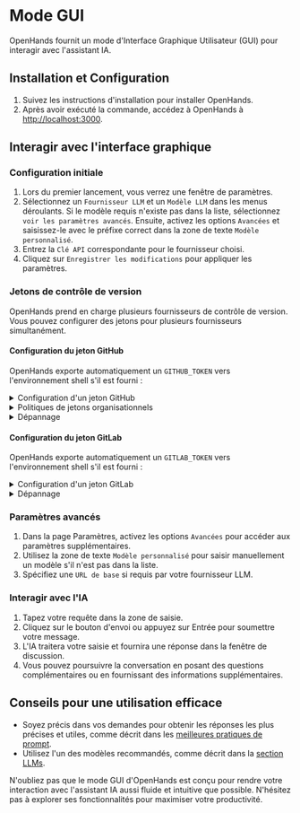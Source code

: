 # Mode GUI

OpenHands fournit un mode d'Interface Graphique Utilisateur (GUI) pour interagir avec l'assistant IA.

## Installation et Configuration

1. Suivez les instructions d'installation pour installer OpenHands.
2. Après avoir exécuté la commande, accédez à OpenHands à [http://localhost:3000](http://localhost:3000).

## Interagir avec l'interface graphique

### Configuration initiale

1. Lors du premier lancement, vous verrez une fenêtre de paramètres.
2. Sélectionnez un `Fournisseur LLM` et un `Modèle LLM` dans les menus déroulants. Si le modèle requis n'existe pas dans la liste,
   sélectionnez `voir les paramètres avancés`. Ensuite, activez les options `Avancées` et saisissez-le avec le préfixe correct dans la
   zone de texte `Modèle personnalisé`.
3. Entrez la `Clé API` correspondante pour le fournisseur choisi.
4. Cliquez sur `Enregistrer les modifications` pour appliquer les paramètres.

### Jetons de contrôle de version

OpenHands prend en charge plusieurs fournisseurs de contrôle de version. Vous pouvez configurer des jetons pour plusieurs fournisseurs simultanément.

#### Configuration du jeton GitHub

OpenHands exporte automatiquement un `GITHUB_TOKEN` vers l'environnement shell s'il est fourni :

<details>
  <summary>Configuration d'un jeton GitHub</summary>

  1. **Générer un jeton d'accès personnel (PAT)** :
   - Sur GitHub, allez dans Paramètres > Paramètres développeur > Jetons d'accès personnels > Jetons (classique).
   - **Nouveau jeton (classique)**
     - Portées requises :
     - `repo` (Contrôle complet des dépôts privés)
   - **Jetons à portée précise**
     - Tous les dépôts (Vous pouvez sélectionner des dépôts spécifiques, mais cela affectera les résultats de recherche)
     - Autorisations minimales (Sélectionnez `Meta Data = Lecture seule` pour la recherche, `Pull Requests = Lecture et écriture` et `Content = Lecture et écriture` pour la création de branches)
  2. **Entrer le jeton dans OpenHands** :
   - Cliquez sur le bouton Paramètres (icône d'engrenage).
   - Collez votre jeton dans le champ `Jeton GitHub`.
   - Cliquez sur `Enregistrer` pour appliquer les modifications.
</details>

<details>
  <summary>Politiques de jetons organisationnels</summary>

  Si vous travaillez avec des dépôts organisationnels, une configuration supplémentaire peut être nécessaire :

  1. **Vérifier les exigences de l'organisation** :
   - Les administrateurs de l'organisation peuvent imposer des politiques de jetons spécifiques.
   - Certaines organisations exigent que les jetons soient créés avec SSO activé.
   - Consultez les [paramètres de politique de jetons](https://docs.github.com/en/organizations/managing-programmatic-access-to-your-organization/setting-a-personal-access-token-policy-for-your-organization) de votre organisation.
  2. **Vérifier l'accès à l'organisation** :
   - Accédez à vos paramètres de jeton sur GitHub.
   - Recherchez l'organisation sous `Accès à l'organisation`.
   - Si nécessaire, cliquez sur `Activer SSO` à côté de votre organisation.
   - Complétez le processus d'autorisation SSO.
</details>

<details>
  <summary>Dépannage</summary>

  Problèmes courants et solutions :

  - **Jeton non reconnu** :
     - Assurez-vous que le jeton est correctement enregistré dans les paramètres.
     - Vérifiez que le jeton n'a pas expiré.
     - Vérifiez que le jeton dispose des portées requises.
     - Essayez de régénérer le jeton.

  - **Accès à l'organisation refusé** :
     - Vérifiez si SSO est requis mais non activé.
     - Vérifiez l'appartenance à l'organisation.
     - Contactez l'administrateur de l'organisation si les politiques de jetons bloquent l'accès.

  - **Vérification du fonctionnement du jeton** :
     - L'application affichera une coche verte si le jeton est valide.
     - Essayez d'accéder à un dépôt pour confirmer les autorisations.
     - Vérifiez la console du navigateur pour tout message d'erreur.
</details>

#### Configuration du jeton GitLab

OpenHands exporte automatiquement un `GITLAB_TOKEN` vers l'environnement shell s'il est fourni :

<details>
  <summary>Configuration d'un jeton GitLab</summary>

  1. **Générer un jeton d'accès personnel (PAT)** :
   - Sur GitLab, allez dans Paramètres utilisateur > Jetons d'accès.
   - Créez un nouveau jeton avec les portées suivantes :
     - `api` (Accès API)
     - `read_user` (Lire les informations utilisateur)
     - `read_repository` (Lire le dépôt)
     - `write_repository` (Écrire dans le dépôt)
   - Définissez une date d'expiration ou laissez-la vide pour un jeton sans expiration.
  2. **Entrer le jeton dans OpenHands** :
   - Cliquez sur le bouton Paramètres (icône d'engrenage).
   - Collez votre jeton dans le champ `Jeton GitLab`.
   - Entrez l'URL de votre instance GitLab si vous utilisez GitLab auto-hébergé.
   - Cliquez sur `Enregistrer` pour appliquer les modifications.
</details>

<details>
  <summary>Dépannage</summary>

  Problèmes courants et solutions :

  - **Jeton non reconnu** :
     - Assurez-vous que le jeton est correctement enregistré dans les paramètres.
     - Vérifiez que le jeton n'a pas expiré.
     - Vérifiez que le jeton dispose des portées requises.
     - Pour les instances auto-hébergées, vérifiez l'URL correcte de l'instance.

  - **Accès refusé** :
     - Vérifiez les autorisations d'accès au projet.
     - Vérifiez si le jeton dispose des portées nécessaires.
     - Pour les dépôts de groupe/organisation, assurez-vous d'avoir un accès approprié.
</details>

### Paramètres avancés

1. Dans la page Paramètres, activez les options `Avancées` pour accéder aux paramètres supplémentaires.
2. Utilisez la zone de texte `Modèle personnalisé` pour saisir manuellement un modèle s'il n'est pas dans la liste.
3. Spécifiez une `URL de base` si requis par votre fournisseur LLM.

### Interagir avec l'IA

1. Tapez votre requête dans la zone de saisie.
2. Cliquez sur le bouton d'envoi ou appuyez sur Entrée pour soumettre votre message.
3. L'IA traitera votre saisie et fournira une réponse dans la fenêtre de discussion.
4. Vous pouvez poursuivre la conversation en posant des questions complémentaires ou en fournissant des informations supplémentaires.

## Conseils pour une utilisation efficace

- Soyez précis dans vos demandes pour obtenir les réponses les plus précises et utiles, comme décrit dans les [meilleures pratiques de prompt](../prompting/prompting-best-practices).
- Utilisez l'un des modèles recommandés, comme décrit dans la [section LLMs](usage/llms/llms.md).

N'oubliez pas que le mode GUI d'OpenHands est conçu pour rendre votre interaction avec l'assistant IA aussi fluide et intuitive
que possible. N'hésitez pas à explorer ses fonctionnalités pour maximiser votre productivité.
